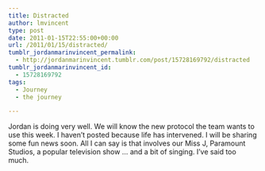 ```yaml
---
title: Distracted
author: lmvincent
type: post
date: 2011-01-15T22:55:00+00:00
url: /2011/01/15/distracted/
tumblr_jordanmarinvincent_permalink:
  - http://jordanmarinvincent.tumblr.com/post/15728169792/distracted
tumblr_jordanmarinvincent_id:
  - 15728169792
tags:
  - Journey
  - the journey

---
```

Jordan is doing very well. We will know the new protocol the team wants to use this week. I haven&rsquo;t posted because life has intervened. I will be sharing some fun news soon. All I can say is that involves our Miss J, Paramount Studios, a popular television show &hellip; and a bit of singing. I&rsquo;ve said too much.

<div class="blogger-post-footer">
  <img loading="lazy" width="1" height="1" src="https://blogger.googleusercontent.com/tracker/9039099668816362935-3547332932208107090?l=jordansjourney2.blogspot.com" alt="" />
</div>